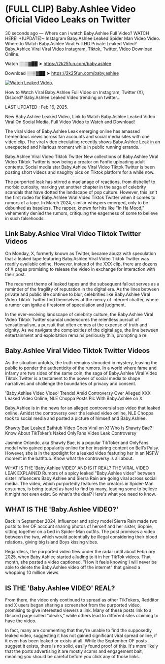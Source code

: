 # (FULL CLIP) Baby.Ashlee Video Oficial Video Leaks on Twitter

30 seconds ago — Where can i watch Baby.Ashlee Full Video? WATCH HERE! +(UPDATE)~ Instagram Baby.Ashlee Leaked Spider Man Video Video. Where to Watch Baby.Ashlee Viral Full HD Private Leaked Video? Baby.Ashlee Viral Viral Video Instagram, Tiktok, Twitter, Video Download Online.

Watch ░░▒▓██ ➤ https://2k25fun.com/baby.ashlee

Download ░░▒▓██ ➤ https://2k25fun.com/baby.ashlee

[![Watch Leaked Video.](https://miro.medium.com/v2/resize:fit:828/format:webp/1*cilzJN44JGOrTw9NJCrNHA.gif "Watch Leaked Video")](https://2k25fun.com/baby.ashlee)

How to Watch Viral Baby.Ashlee Full Video on Instagram, Twitter (X), Discord? Baby.Ashlee Leaked Video trending on twitter...

LAST UPDATED : Feb 16, 2025.

New Baby.Ashlee Leaked Video, Link to Watch Baby.Ashlee Leaked Video Viral On Social Media. Full Video Video to Watch and Download!

The viral video of Baby.Ashlee Leak emerging online has amassed tremendous views across fan accounts and social media sites with one video clip. The viral video circulating recently shows Baby.Ashlee Leak in an unexpected and hilarious moment while in public running errands.

Baby.Ashlee Viral Video Tiktok Twitter New collections of Baby.Ashlee Viral Video Tiktok Twitter is now being a creator on Fanfix uploading adult contents. Social media star Baby.Ashlee Viral Video Tiktok Twitter is been posting short videos and naughty pics on Tiktok platform for a while now.

The purported leak has stirred a maelanage of reactions, from disbelief to morbid curiosity, marking yet another chapter in the saga of celebrity scandals that have dotted the landscape of pop culture. However, this isn't the first rodeo for Baby.Ashlee Viral Video Tiktok Twitter when it comes to rumors of a tape. In March 2024, similar whispers emerged, only to be debunked as baseless. The rapper, known for hits like "In Ha Mood," vehemently denied the rumors, critiquing the eagerness of some to believe in such falsehoods.

## Link Baby.Ashlee Viral Video Tiktok Twitter Videos

On Monday, X, formerly known as Twitter, became abuzz with speculation that a leaked tape featuring Baby.Ashlee Viral Video Tiktok Twitter was readily available online. However, instead of the XXX clip, there are dozens of X pages promising to release the video in exchange for interaction with their post.

The recurrent theme of leaked tapes and the subsequent fallout serves as a reminder of the fragility of reputation in the digital era. As the lines between private and public life continue to blur, celebrities like Baby.Ashlee Viral Video Tiktok Twitter find themselves at the mercy of internet chatter, where a rumor can ignite a firestorm of speculation and judgment.

In the ever-evolving landscape of celebrity culture, the Baby.Ashlee Viral Video Tiktok Twitter scandal underscores the relentless pursuit of sensationalism, a pursuit that often comes at the expense of truth and dignity. As we navigate the complexities of the digital age, the line between entertainment and exploitation remains perilously thin, prompting a re

##  Baby.Ashlee Viral Video Tiktok Twitter Videos

As the situation unfolds, the truth remains shrouded in mystery, leaving the public to ponder the authenticity of the rumors. In a world where fame and infamy are two sides of the same coin, the saga of Baby.Ashlee Viral Video Tiktok Twitter is a testament to the power of social media to shape narratives and challenge the boundaries of privacy and consent.

'Baby.Ashlee Video Video' Trends! Amid Controversy Over Alleged XXX Leaked Video Online, NLE Choppa Posts Pic With Baby.Ashlee on X

Baby.Ashlee is in the news for an alleged controversial sex video that leaked online. Amidst the controversy over the leaked video online, NLE Choppa took to social media and posted a picture of himself and Baby.Ashlee.

Shawty Bae Leaked Bathtub Video Goes Viral on X! Who Is Shawty Bae? Know About TikToker’s Naked OnlyFans Video Leak Controversy

Jasmine Orlando, aka Shawty Bae, is a popular TikToker and OnlyFans model who gained popularity online for her inspiring content on Bell’s Palsy. However, she is in the spotlight for a leaked video featuring her in an NSFW moment in the bathtub. Know what the controversy is all about.

WHAT IS THE 'Baby.Ashlee VIDEO' AND IS IT REAL? THE VIRAL VIDEO LEAK EXPLAINED Rumors of a spicy leaked "Baby.Ashlee video" between sister influencers Baby.Ashlee and Sierra Rain are going viral across social media. The video, which purportedly features the creators in Spider-Man costumes, is being touted as hard to find by many, leading some to believe it might not even exist. So what's the deal? Here's what you need to know.

## WHAT IS THE 'Baby.Ashlee VIDEO?'

Back in September 2024, influencer and spicy model Sierra Rain made two posts to her OF account sharing photos of herself and her sister, Sophie, sitting together on a bed in Spider-Man outfits. The post promises a video between the two, which would potentially be illegal considering their blood relations, giving big Island Boys kissing vibes.

Regardless, the purported video flew under the radar until about February 2025, when Baby.Ashlee started alluding to it in her TikTok videos. That month, she posted a video captioned, "How it feels knowing I will never be able to delete the Baby.Ashlee video off the internet" that gained a whopping 10 million views.

## IS THE 'Baby.Ashlee VIDEO' REAL?

From there, the video only continued to spread as other TikTokers, Redditor and X users began sharing a screenshot from the purported video, promising to give interested viewers a link. Many of these posts link to a Discord page called "xleaks," while others lead to different sites claiming to have the video.

In fact, many are commenting that they're unable to find the supposedly leaked video, suggesting it has not gained significant viral spread online, if it even has been leaked or exists at all. While the September OF posts suggest it exists, there is no solid, easily found proof of this. It's more likely that the posts advertising it are mostly scams and engagement bait, meaning you should be careful before you click any of those links.